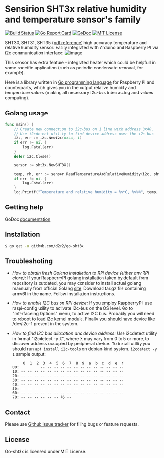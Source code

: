 Sensirion SHT3x relative humidity and temperature sensor's family
=================================================================

[![Build Status](https://travis-ci.org/d2r2/go-sht3x.svg?branch=master)](https://travis-ci.org/d2r2/go-sht3x)
[![Go Report Card](https://goreportcard.com/badge/github.com/d2r2/go-sht3x)](https://goreportcard.com/report/github.com/d2r2/go-sht3x)
[![GoDoc](https://godoc.org/github.com/d2r2/go-sht3x?status.svg)](https://godoc.org/github.com/d2r2/go-sht3x)
[![MIT License](http://img.shields.io/badge/License-MIT-yellow.svg)](./LICENSE)

SHT30, SHT31, SHT35 ([pdf reference](https://raw.github.com/d2r2/go-si7021/master/docs/Si7021-A20.pdf)) high accuracy temperature and relative humidity sensor. Easily integrated with Arduino and Raspberry PI via i2c communication interface:
![image](https://raw.github.com/d2r2/go-si7021/master/docs/Si7021_GY-21.jpg)

This sensor has extra feature - integrated heater which could be helpfull in some specific application (such as periodic condensate removal, for example).

Here is a library written in [Go programming language](https://golang.org/) for Raspberry PI and counterparts, which gives you in the output relative humidity and temperature values (making all necessary i2c-bus interracting and values computing).

Golang usage
------------


```go
func main() {
	// Create new connection to i2c-bus on 1 line with address 0x40.
	// Use i2cdetect utility to find device address over the i2c-bus
	i2c, err := i2c.NewI2C(0x44, 1)
	if err != nil {
		log.Fatal(err)
	}
	defer i2c.Close()

	sensor := sht3x.NewSHT3X()

	temp, rh, err := sensor.ReadTemperatureAndRelativeHumidity(i2c, sht3x.REPEATABILITY_LOW)
	if err != nil {
		log.Fatal(err)
	}
	log.Printf("Temperature and relative humidity = %v*C, %v%%", temp, rh)
```


Getting help
------------

GoDoc [documentation](http://godoc.org/github.com/d2r2/go-sht3x)

Installation
------------

```bash
$ go get -u github.com/d2r2/go-sht3x
```

Troubleshoting
--------------

- *How to obtain fresh Golang installation to RPi device (either any RPi clone):*
If your RaspberryPI golang installation taken by default from repository is outdated, you may consider
to install actual golang mannualy from official Golang [site](https://golang.org/dl/). Download
tar.gz file containing armv6l in the name. Follow installation instructions.

- *How to enable I2C bus on RPi device:*
If you employ RaspberryPI, use raspi-config utility to activate i2c-bus on the OS level.
Go to "Interfaceing Options" menu, to active I2C bus.
Probably you will need to reboot to load i2c kernel module.
Finally you should have device like /dev/i2c-1 present in the system.

- *How to find I2C bus allocation and device address:*
Use i2cdetect utility in format "i2cdetect -y X", where X may vary from 0 to 5 or more,
to discover address occupied by peripheral device. To install utility you should run
`apt install i2c-tools` on debian-kind system. `i2cdetect -y 1` sample output:
	```
	     0  1  2  3  4  5  6  7  8  9  a  b  c  d  e  f
	00:          -- -- -- -- -- -- -- -- -- -- -- -- --
	10: -- -- -- -- -- -- -- -- -- -- -- -- -- -- -- --
	20: -- -- -- -- -- -- -- -- -- -- -- -- -- -- -- --
	30: -- -- -- -- -- -- -- -- -- -- -- -- -- -- -- --
	40: -- -- -- -- -- -- -- -- -- -- -- -- -- -- -- --
	50: -- -- -- -- -- -- -- -- -- -- -- -- -- -- -- --
	60: -- -- -- -- -- -- -- -- -- -- -- -- -- -- -- --
	70: -- -- -- -- -- -- 76 --    
	```

Contact
-------

Please use [Github issue tracker](https://github.com/d2r2/go-sht3x/issues) for filing bugs or feature requests.


License
-------

Go-sht3x is licensed under MIT License.
